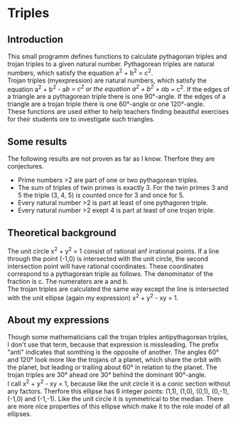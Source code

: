 # Triples
## Introduction
This small programm defines functions to calculate pythagorian triples and trojan triples to a given natural number. Pythagorean triples are natural numbers, which satisfy the equation a<sup>2</sup> + b<sup>2</sup> = c<sup>2</sup>.  
Trojan triples (myexpression) are natural numbers, which satisfy the equation a<sup>2</sup> + b<sup>2</sup> - a*b = c<sup>2</sup> or the equation a<sup>2</sup> + b<sup>2</sup> + a*b = c<sup>2</sup>. If the edges of a triangle are a pythagorean triple there is one 90°-angle. If the edges of a triangle are a trojan triple there is one 60°-angle or one 120°-angle.  
These functions are used either to help teachers finding beautiful exercises for their students ore to investigate such triangles.

## Some results
The following results are not proven as far as I know. Therfore they are conjectures.
- Prime numbers >2 are part of one or two pythagorean triples.
- The sum of triples of twin primes is exactly 3. For the twin primes 3 and 5 the triple (3, 4, 5) is counted once for 3 and once for 5.
- Every natural number >2 is part at least of one pythagoren triple.
- Every natural number >2 exept 4 is part at least of one trojan triple.
## Theoretical background
The unit circle x<sup>2</sup> + y<sup>2</sup> = 1 consist of rational anf irrational points. If a line through the point (-1,0) is intersected with the unit circle, the second intersection point will have rational coordinates. These coordinates correspond to a pythagorean triple as follows. The denominator of the fraction is c. The numeraters are a and b.   
The trojan triples are calculated the same way except the line is intersected with the unit ellipse (again my expression) x<sup>2</sup> + y<sup>2</sup> - xy = 1.
## About my expressions
Though some mathematicians call the trojan triples antipythagorean triples, I don't use that term, because that expression is missleading. The prefix "anti" indicates that somthing is the opposite of another. The angles 60° and 120° look more like the trojans of a planet, which share the orbit with the planet, but leading or trailing about 60° in relation to the planet. The trojan triples are 30° ahead ore 30° behind the dominant 90°-angle.  
I call x<sup>2</sup> + y<sup>2</sup> - xy = 1, because like the unit circle it is a conic section without any factors. Therfore this ellipse has 6 integer points: (1,1), (1,0), (0,1), (0,-1), (-1,0) and (-1,-1). Like the unit circle it is symmetrical to the median. There are more nice properties of this ellipse which make it to the role model of all ellipses.
